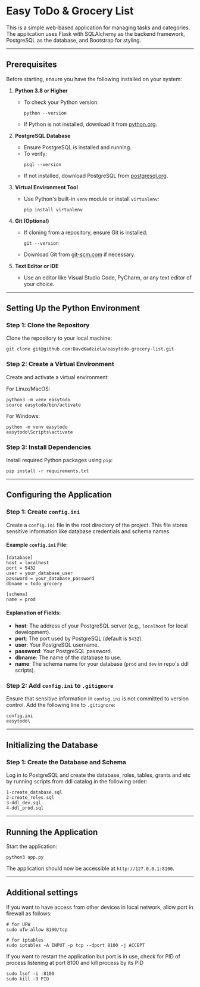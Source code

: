 # Easy ToDo &amp; Grocery List 

This is a simple web-based application for managing tasks and categories. The application uses Flask with SQLAlchemy as the backend framework, PostgreSQL as the database, and Bootstrap for styling.

---

## Prerequisites

Before starting, ensure you have the following installed on your system:

1. **Python 3.8 or Higher**
   - To check your Python version:
     ```
     python --version
     ```
   - If Python is not installed, download it from [python.org](https://www.python.org/downloads/).

2. **PostgreSQL Database**
   - Ensure PostgreSQL is installed and running.
   - To verify:
     ```
     psql --version
     ```
   - If not installed, download PostgreSQL from [postgresql.org](https://www.postgresql.org/download/).

3. **Virtual Environment Tool**
   - Use Python's built-in `venv` module or install `virtualenv`:
     ```
     pip install virtualenv
     ```

4. **Git (Optional)**
   - If cloning from a repository, ensure Git is installed:
     ```
     git --version
     ```
   - Download Git from [git-scm.com](https://git-scm.com/) if necessary.

5. **Text Editor or IDE**
   - Use an editor like Visual Studio Code, PyCharm, or any text editor of your choice.

---

## Setting Up the Python Environment

### Step 1: Clone the Repository
Clone the repository to your local machine:
```
git clone git@github.com:DaveKadziola/easytodo-grocery-list.git
```


### Step 2: Create a Virtual Environment
Create and activate a virtual environment:

For Linux/MacOS:
```
python3 -m venv easytodo
source easytodo/bin/activate
```

For Windows:
```
python -m venv easytodo
easytodo\Scripts\activate
```

### Step 3: Install Dependencies
Install required Python packages using `pip`:
```
pip install -r requirements.txt
```

---

## Configuring the Application

### Step 1: Create `config.ini`
Create a `config.ini` file in the root directory of the project. This file stores sensitive information like database credentials and schema names.

#### Example `config.ini` File:
```
[database]
host = localhost
port = 5432
user = your_database_user
password = your_database_password
dbname = todo_grocery

[schema]
name = prod
```

#### Explanation of Fields:
- **host**: The address of your PostgreSQL server (e.g., `localhost` for local development).
- **port**: The port used by PostgreSQL (default is `5432`).
- **user**: Your PostgreSQL username.
- **password**: Your PostgreSQL password.
- **dbname**: The name of the database to use.
- **name**: The schema name for your database (`prod` and `dev` in repo's ddl scripts).

### Step 2: Add `config.ini` to `.gitignore`
Ensure that sensitive information in `config.ini` is not committed to version control. Add the following line to `.gitignore`:
```
config.ini
easytodo\
```

---

## Initializing the Database

### Step 1: Create the Database and Schema
Log in to PostgreSQL and create the database, roles, tables, grants and etc by running scripts from ddl catalog in the following order:
```
1-create_database.sql
2-create_roles.sql
3-ddl_dev.sql
4-ddl_prod.sql
```

---

## Running the Application

Start the application:
```
python3 app.py
```

The application should now be accessible at `http://127.0.0.1:8100`.

___

## Additional settings

If you want to have access from other devices in local network, allow port in firewall as follows:
```
# for UFW
sudo ufw allow 8100/tcp

# for iptables
sudo iptables -A INPUT -p tcp --dport 8100 -j ACCEPT 
```

If you want to restart the application but port is in use, check for PID of process listening at port 8100 and kill process by its PID
```
sudo lsof -i :8100
sudo kill -9 PID
```
